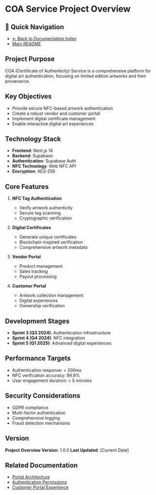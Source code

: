 # COA Service Project Overview

## 🔗 Quick Navigation
- [← Back to Documentation Index](/docs/README.md)
- [Main README](/README.md)

## Project Purpose
COA (Certificate of Authenticity) Service is a comprehensive platform for digital art authentication, focusing on limited edition artworks and their provenance.

## Key Objectives
- Provide secure NFC-based artwork authentication
- Create a robust vendor and customer portal
- Implement digital certificate management
- Enable interactive digital art experiences

## Technology Stack
- **Frontend**: Next.js 14
- **Backend**: Supabase
- **Authentication**: Supabase Auth
- **NFC Technology**: Web NFC API
- **Encryption**: AES-256

## Core Features
1. **NFC Tag Authentication**
   - Verify artwork authenticity
   - Secure tag scanning
   - Cryptographic verification

2. **Digital Certificates**
   - Generate unique certificates
   - Blockchain-inspired verification
   - Comprehensive artwork metadata

3. **Vendor Portal**
   - Product management
   - Sales tracking
   - Payout processing

4. **Customer Portal**
   - Artwork collection management
   - Digital experiences
   - Ownership verification

## Development Stages
- **Sprint 3 (Q3 2024)**: Authentication infrastructure
- **Sprint 4 (Q4 2024)**: NFC integration
- **Sprint 5 (Q1 2025)**: Advanced digital experiences

## Performance Targets
- Authentication response: < 200ms
- NFC verification accuracy: 99.9%
- User engagement duration: > 5 minutes

## Security Considerations
- GDPR compliance
- Multi-factor authentication
- Comprehensive logging
- Fraud detection mechanisms

## Version
**Project Overview Version**: 1.0.0
**Last Updated**: [Current Date]

## Related Documentation
- [Portal Architecture](/docs/portal-architecture.md)
- [Authentication Permissions](/docs/authentication-permissions.md)
- [Customer Portal Experience](/docs/customer-portal-experience.md) 